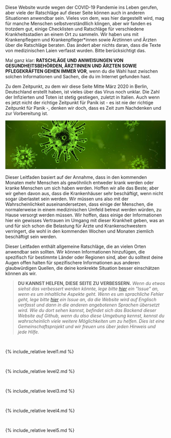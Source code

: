 Diese Website wurde wegen der COVID-19 Pandemie ins Leben gerufen, aber viele der Ratschläge auf dieser Seite können auch in anderen Situationen anwendbar sein. Vieles von dem, was hier dargestellt wird, mag für manche Menschen selbstverständllich klingen, aber wir fanden es trotzdem gut, einige Checklisten und Ratschläge für verschiedene Krankheitsstadien an einem Ort zu sammeln. Wir haben uns mit Krankenpflegern und Krankenpfleger\*innen sowie Ärztinnen und Ärzten über die Ratschläge beraten. 
Das ändert aber nichts daran, dass die Texte von medizinischen Laien verfasst wurden. Bitte berücksichtigt das. 

Mal ganz klar: **RATSCHLÄGE UND ANWEISUNGEN VON GESUNDHEITSBEHÖRDEN, ÄRZTINNEN UND ÄRZTEN SOWIE PFLEGEKRÄFTEN GEHEN IMMER VOR**, wenn du die Wahl hast zwischen solchen Informationen und Sachen, die du im Internet gefunden hast.

Zu dem Zeitpunkt, zu dem wir diese Seite Mitte März 2020 in Berlin, Deutschland erstellt haben, ist vieles über das Virus  noch unklar. Die Zahl der Infizierten und Toten ist stetig gestiegen, zuletzt in Italien. Auch wenn es jetzt nicht der richtige Zeitpunkt für Panik ist - es ist nie der richtige Zeitpunkt für Panik -, denken wir doch, dass es Zeit zum Nachdenken und zur Vorbereitung ist.

![](/images/virus.png)

Dieser Leitfaden basiert auf der Annahme, dass in den kommenden Monaten mehr Menschen als gewöhnlich entweder krank werden oder kranke Menschen um sich haben werden. Hoffen wir alle das Beste; aber wir gehen davon aus, dass die Krankenhäuser sehr beschäftigt, wenn nicht sogar überlastet sein werden. Wir müssen uns also mit der Wahrscheinlichkeit auseinandersetzen, dass einige der Menschen, die normalerweise in einem medizinischen Umfeld betreut werden würden, zu Hause versorgt werden müssen. Wir hoffen, dass einige der Informationen hier ein gewisses Vertrauen im Umgang mit dieser Krankheit geben, was an und für sich schon die Belastung für Ärzte und Krankenschwestern verringert, die wohl in den kommenden Wochen und Monaten ziemlich beschäftigt sein werden.

Dieser Leitfaden enthält allgemeine Ratschläge, die an vielen Orten anwendbar sein sollten. Wir können Informationen hinzufügen, die spezifisch für bestimmte Länder oder Regionen sind, aber du solltest deine Augen offen halten für spezifischere Informationen aus anderen glaubwürdigen Quellen, die deine konkrekte Situation besser einschätzen können als wir.

> **DU KANNST HELFEN, DIESE SEITE ZU VERBESSERN.** *Wenn du etwas siehst das verbessert werden könnte, lege bitte [hier](https://github.com/covid-at-home/covid-at-home.github.io/issues/new) ein "Issue" an, wenn es um inhaltliche Aspekte geht. Wenn es um sprachliche Fehler geht, lege bitte [hier](https://github.com/covid-zu-hause/covid-zu-hause.github.io/issues/new) ein Issue an, da die Website wird auf Englisch verfasst und dann in die anderen angebotenen Sprachen übersetzt wird. Wie du dort sehen kannst, befindet sich das Backend dieser Website auf Github, wenn du also diese Umgebung kennst, kennst du wahrscheinlich viele weitere Möglichkeiten um zu helfen. Dies ist eine Gemeinschaftsprojekt und wir freuen uns über jeden Hinweis und jede Hilfe.*

&nbsp; 

{% include_relative level1.md %}

&nbsp; 

{% include_relative level2.md %}

&nbsp; 
 
{% include_relative level3.md %}
            
&nbsp; 
 
{% include_relative level4.md %}
        
&nbsp; 
 
{% include_relative level5.md %}
